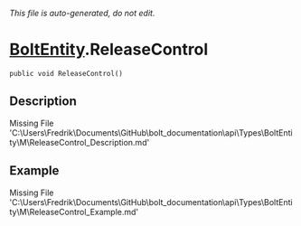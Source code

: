 *This file is auto-generated, do not edit.*

# [BoltEntity](Types/BoltEntity.md).ReleaseControl
`public void ReleaseControl()`
## Description
Missing File 'C:\Users\Fredrik\Documents\GitHub\bolt_documentation\api\Types\BoltEntity\M\ReleaseControl_Description.md'
## Example
Missing File 'C:\Users\Fredrik\Documents\GitHub\bolt_documentation\api\Types\BoltEntity\M\ReleaseControl_Example.md'
